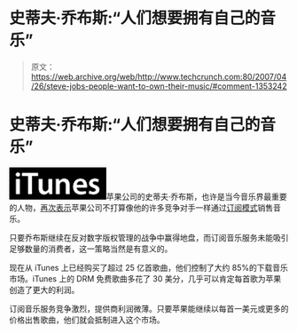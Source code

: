 # 史蒂夫·乔布斯:“人们想要拥有自己的音乐”

> 原文：<https://web.archive.org/web/http://www.techcrunch.com:80/2007/04/26/steve-jobs-people-want-to-own-their-music/#comment-1353242>

# 史蒂夫·乔布斯:“人们想要拥有自己的音乐”

![](img/9669aefd490fc0d1ee47b019e744c008.png)苹果公司的史蒂夫·乔布斯，也许是当今音乐界最重要的人物，[再次表示](https://web.archive.org/web/20220626030520/http://in.today.reuters.com/news/newsArticle.aspx?type=technologyNews&storyID=2007-04-26T070824Z_01_NOOTR_RTRJONC_0_India-295691-1.xml)苹果公司不打算像他的许多竞争对手一样通过[订阅模式](https://web.archive.org/web/20220626030520/http://www.beta.techcrunch.com/2006/04/11/subscription-music-services-compared-part-2/)销售音乐。

只要乔布斯继续在反对数字版权管理的战争中赢得地盘，而订阅音乐服务未能吸引足够数量的消费者，这一策略当然是有意义的。

现在从 iTunes 上已经购买了超过 25 亿首歌曲，他们控制了大约 85%的下载音乐市场。iTunes 上的 DRM 免费歌曲多花了 30 美分，几乎可以肯定每首歌为苹果创造了更大的利润。

订阅音乐服务竞争激烈，提供商利润微薄。只要苹果能继续以每首一美元或更多的价格出售歌曲，他们就会抵制进入这个市场。